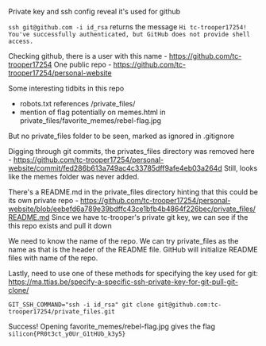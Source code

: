Private key and ssh config reveal it's used for github

`ssh git@github.com -i id_rsa` returns the message `Hi tc-trooper17254! You've successfully authenticated, but GitHub does not provide shell access.`

Checking github, there is a user with this name - https://github.com/tc-trooper17254
One public repo - https://github.com/tc-trooper17254/personal-website

Some interesting tidbits in this repo
* robots.txt references /private_files/
* mention of flag potentially on memes.html in private_files/favorite_memes/rebel-flag.jpg

But no private_files folder to be seen, marked as ignored in .gitignore

Digging through git commits, the privates_files directory was removed here - https://github.com/tc-trooper17254/personal-website/commit/fed286b613a749ac4c33785dff9afe4eb03a264d
Still, looks like the memes folder was never added.

There's a README.md in the private_files directory hinting that this could be its own private repo - https://github.com/tc-trooper17254/personal-website/blob/eebefd6a789e39bdffc43ce1bfb4b4864f226bec/private_files/README.md
Since we have tc-trooper's private git key, we can see if the this repo exists and pull it down

We need to know the name of the repo. We can try private_files as the name as that is the header of the README file. GitHub will initialize README files with name of the repo.

Lastly, need to use one of these methods for specifying the key used for git: https://ma.ttias.be/specify-a-specific-ssh-private-key-for-git-pull-git-clone/

`GIT_SSH_COMMAND="ssh -i id_rsa" git clone git@github.com:tc-trooper17254/private_files.git`

Success! Opening favorite_memes/rebel-flag.jpg gives the flag `silicon{PR0t3ct_y0Ur_G1tHUb_k3y5}`